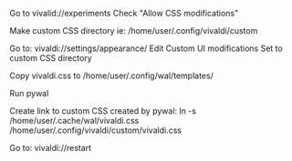 Go to vivalid://experiments
Check "Allow CSS modifications"

Make custom CSS directory
  ie: /home/user/.config/vivaldi/custom

Go to:
  vivaldi://settings/appearance/
  Edit Custom UI modifications
    Set to custom CSS directory

Copy vivaldi.css to /home/user/.config/wal/templates/

Run pywal

Create link to custom CSS created by pywal:
  ln -s /home/user/.cache/wal/vivaldi.css /home/user/.config/vivaldi/custom/vivaldi.css

Go to:
  vivaldi://restart
